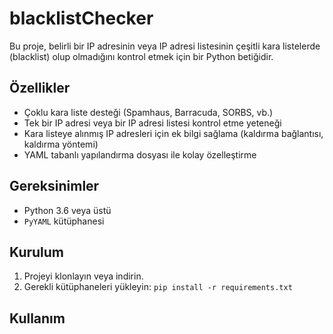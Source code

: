 # blacklistChecker

Bu proje, belirli bir IP adresinin veya IP adresi listesinin çeşitli kara listelerde (blacklist) olup olmadığını kontrol etmek için bir Python betiğidir. 

## Özellikler

* Çoklu kara liste desteği (Spamhaus, Barracuda, SORBS, vb.)
* Tek bir IP adresi veya bir IP adresi listesi kontrol etme yeteneği
* Kara listeye alınmış IP adresleri için ek bilgi sağlama (kaldırma bağlantısı, kaldırma yöntemi)
* YAML tabanlı yapılandırma dosyası ile kolay özelleştirme

## Gereksinimler

* Python 3.6 veya üstü
* `PyYAML` kütüphanesi

## Kurulum

1. Projeyi klonlayın veya indirin.
2. Gerekli kütüphaneleri yükleyin: `pip install -r requirements.txt`

## Kullanım
